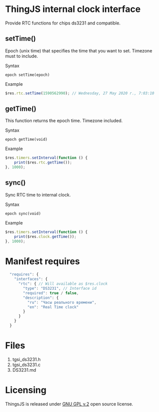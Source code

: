 # ThingJS internal clock interface

Provide RTC functions for chips ds3231 and compatible.

## setTime()
Epoch (unix time) that specifies the time that you want to set. Timezone must to include. 

Syntax
```text
epoch setTime(epoch)
```

Example
```js
$res.rtc.setTime(1590562990); // Wednesday, 27 May 2020 г., 7:03:10
```

## getTime()
This function returns the epoch time. Timezone included.

Syntax
```text
epoch getTime(void)
```

Example
```js
$res.timers.setInterval(function () {
    print($res.rtc.getTime());
}, 1000);
```

## sync()
Sync RTC time to internal clock.

Syntax
```text
epoch sync(void)
```

Example
```js
$res.timers.setInterval(function () {
    print($res.clock.getTime());
}, 1000);
```


# Manifest requires
```js
  "requires": {
    "interfaces": {
      "rtc": { // Will available as $res.clock
        "type": "DS3231", // Interface id
        "required": true / false,
        "description": {
          "ru": "Часы реального времени",
          "en": "Real Time clock"
        }
      }
    }
  }
```

# Files
1. tgsi_ds3231.h
2. tgsi_ds3231.c
2. DS3231.md


# Licensing

ThingsJS is released under
[GNU GPL v.2](http://www.gnu.org/licenses/old-licenses/gpl-2.0.html)
open source license.